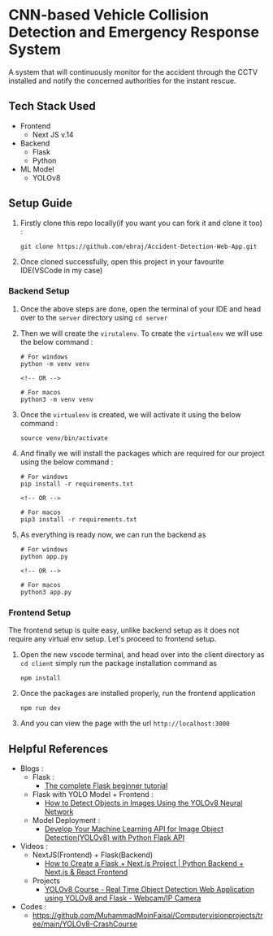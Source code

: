 # CNN-based Vehicle Collision Detection and Emergency Response System

A system that will continuously monitor for the accident through the CCTV installed and notify the concerned authorities for the instant rescue.

## Tech Stack Used

- Frontend
  - Next JS v.14
- Backend
  - Flask
  - Python
- ML Model
  - YOLOv8

## Setup Guide

1. Firstly clone this repo locally(if you want you can fork it and clone it too) :
   ```
   git clone https://github.com/ebraj/Accident-Detection-Web-App.git
   ```
2. Once cloned successfully, open this project in your favourite IDE(VSCode in my case)

### Backend Setup

1. Once the above steps are done, open the terminal of your IDE and head over to the `server` directory using `cd server`
2. Then we will create the `virutalenv`. To create the `virtualenv` we will use the below command :

   ```
   # For windows
   python -m venv venv

   <!-- OR -->

   # For macos
   python3 -m venv venv
   ```

3. Once the `virtualenv` is created, we will activate it using the below command :
   ```
   source venv/bin/activate
   ```
4. And finally we will install the packages which are required for our project using the below command :

   ```
   # For windows
   pip install -r requirements.txt

   <!-- OR -->

   # For macos
   pip3 install -r requirements.txt
   ```

5. As everything is ready now, we can run the backend as

   ```
   # For windows
   python app.py

   <!-- OR -->

   # For macos
   python3 app.py

   ```

### Frontend Setup

The frontend setup is quite easy, unlike backend setup as it does not require any virtual env setup. Let's proceed to frontend setup.

1. Open the new vscode terminal, and head over into the client directory as `cd client` simply run the package installation command as
   ```
   npm install
   ```
2. Once the packages are installed properly, run the frontend application
   ```
   npm run dev
   ```
3. And you can view the page with the url `http://localhost:3000`

## Helpful References

- Blogs :
  - Flask :
    - [The complete Flask beginner tutorial](https://dev.to/gajesh/the-complete-flask-beginner-tutorial-124i)
  - Flask with YOLO Model + Frontend :
    - [How to Detect Objects in Images Using the YOLOv8 Neural Network](https://www.freecodecamp.org/news/how-to-detect-objects-in-images-using-yolov8/)
  - Model Deployment :
    - [Develop Your Machine Learning API for Image Object Detection(YOLOv8) with Python Flask API](https://freedium.cfd/https://python.plainenglish.io/develop-your-machine-learning-api-for-image-object-detection-yolov8-with-python-flask-api-f393cb7e1e43)
- Videos :
  - NextJS(Frontend) + Flask(Backend)
    - [How to Create a Flask + Next.js Project | Python Backend + Next.js & React Frontend](https://youtu.be/OwxxCibSFKk?si=0BBvmiY8WkK2cjTj)
  - Projects
    - [YOLOv8 Course - Real Time Object Detection Web Application using YOLOv8 and Flask - Webcam/IP Camera](https://youtu.be/xzN_aG917-8?si=svQKzEL14o-afgFX)
- Codes :
  - https://github.com/MuhammadMoinFaisal/Computervisionprojects/tree/main/YOLOv8-CrashCourse
